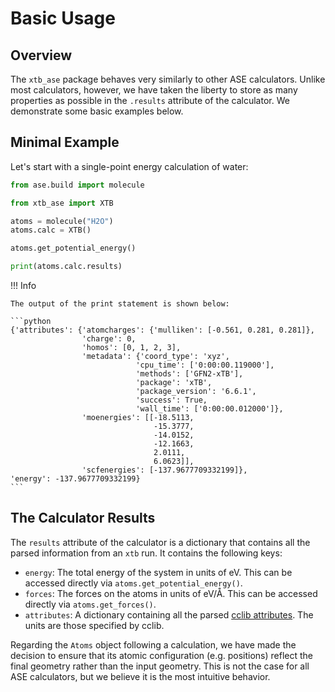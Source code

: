 # Basic Usage

## Overview

The `xtb_ase` package behaves very similarly to other ASE calculators. Unlike most calculators, however, we have taken the liberty to store as many properties as possible in the `.results` attribute of the calculator. We demonstrate some basic examples below.

## Minimal Example

Let's start with a single-point energy calculation of water:

```python
from ase.build import molecule

from xtb_ase import XTB

atoms = molecule("H2O")
atoms.calc = XTB()

atoms.get_potential_energy()

print(atoms.calc.results)
```

!!! Info

    The output of the print statement is shown below:

    ```python
    {'attributes': {'atomcharges': {'mulliken': [-0.561, 0.281, 0.281]},
                    'charge': 0,
                    'homos': [0, 1, 2, 3],
                    'metadata': {'coord_type': 'xyz',
                                'cpu_time': ['0:00:00.119000'],
                                'methods': ['GFN2-xTB'],
                                'package': 'xTB',
                                'package_version': '6.6.1',
                                'success': True,
                                'wall_time': ['0:00:00.012000']},
                    'moenergies': [[-18.5113,
                                    -15.3777,
                                    -14.0152,
                                    -12.1663,
                                    2.0111,
                                    6.0623]],
                    'scfenergies': [-137.9677709332199]},
    'energy': -137.9677709332199}
    ```

## The Calculator Results

The `results` attribute of the calculator is a dictionary that contains all the parsed information from an `xtb` run. It contains the following keys:

- `energy`: The total energy of the system in units of eV. This can be accessed directly via `atoms.get_potential_energy()`.
- `forces`: The forces on the atoms in units of eV/Å. This can be accessed directly via `atoms.get_forces()`.
- `attributes`: A dictionary containing all the parsed [cclib attributes](https://cclib.github.io/data_dev.html). The units are those specified by cclib.

Regarding the `Atoms` object following a calculation, we have made the decision to ensure that its atomic configuration (e.g. positions) reflect the final geometry rather than the input geometry. This is not the case for all ASE calculators, but we believe it is the most intuitive behavior.
